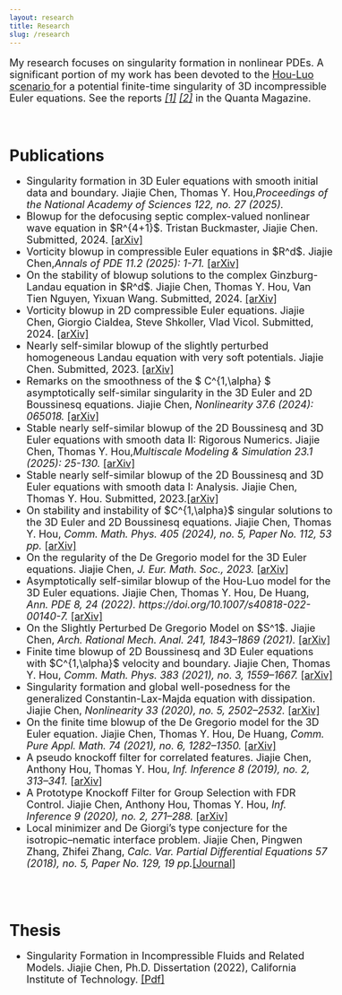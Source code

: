 ```yaml
---
layout: research
title: Research
slug: /research
---
```


<div id="header" style="width: 115%;">
    <div id="centered" style="margin: 0 auto; width: 110%;"></div>

<font size="+1">
	<p> 

My research focuses on singularity formation in nonlinear PDEs. A significant portion of my work has been devoted to the  <a href="https://epubs.siam.org/doi/abs/10.1137/140966411?casa_token=Y0eX6v3eniwAAAAA:B9ygxRkZfbmDWPqERqgsCZR0c8afkstbU2y_HuRpfY78PisAlTk69XHkUAbnOvho63kCHyGl">Hou-Luo scenario </a>for a potential finite-time singularity of 3D incompressible Euler equations. See the reports 
 <i><a href="https://www.quantamagazine.org/for-fluid-equations-a-steady-flow-of-progress-20200113/">[1]</a></i>
 <i><a href="https://www.quantamagazine.org/computer-helps-prove-long-sought-fluid-equation-singularity-20221116/">[2]</a></i>
in the Quanta Magazine. 
<!--  Nov 21, 2023 update		
I am interested in partial differential equations. Currently, I am working on singularity formation in incompressible fluids and related models. My research has been inspired by the <a href="https://epubs.siam.org/doi/abs/10.1137/140966411?casa_token=Y0eX6v3eniwAAAAA:B9ygxRkZfbmDWPqERqgsCZR0c8afkstbU2y_HuRpfY78PisAlTk69XHkUAbnOvho63kCHyGl">Hou-Luo scenario </a>for a potential finite-time singularity of 3D incompressible Euler equations.  -->
<!-- An excellent survey on this direction can be found in  <i><a href="https://www.quantamagazine.org/for-fluid-equations-a-steady-flow-of-progress-20200113/">Quanta Magazine.</a></i>  -->
</p>

</font>

</div>



<!-- <hr width="820" /> -->

<!-- <br />

<div id="header" style="width: 115%;">
    <div id="centered" style="margin: 0 auto; width: 110%;"></div>
<h1>Computer-assisted proof</h1>
<font size="+1">
	<p>
The Matlab code for "Stable nearly self-similar blowup of the 2D Boussinesq and 3D Euler equations with smooth data. Jiajie Chen, Thomas Y. Hou, 2022" can be found via <a href="https://www.dropbox.com/sh/54nd2rz92z9eorn/AAC6OguVhxnyH0ZyAha0K6Gga?dl=0">[Dropbox]</a>
</p>

</font>
</div> -->




<br />

<div id="header" style="width: 115%;">
    <div id="centered" style="margin: 0 auto; width: 110%;"></div>

<h1>Publications</h1>
<font size="+1">
<ul>

<li>
Singularity formation in 3D Euler equations with smooth initial data and boundary. Jiajie Chen, Thomas Y. Hou,<i>Proceedings of the National Academy of Sciences 122, no. 27 (2025).</i>
</li>

<li>
Blowup for the defocusing septic complex-valued nonlinear wave equation in $R^{4+1}$. 
Tristan Buckmaster, Jiajie Chen. Submitted, 2024.  
<a href="https://arxiv.org/abs/2410.15619" >[arXiv]</a>
</li>



<li>
Vorticity blowup in compressible Euler equations in $R^d$. Jiajie Chen,<i>Annals of PDE 11.2 (2025): 1-71.</i> <a href="https://arxiv.org/abs/2408.04319" >[arXiv]</a>
</li>


<li>
On the stability of blowup solutions to the complex Ginzburg-Landau equation in $R^d$. 
Jiajie Chen, Thomas Y. Hou, Van Tien Nguyen, Yixuan Wang. Submitted, 2024.  <a href="https://arxiv.org/abs/2407.15812" >[arXiv]</a>
</li>

<li>
Vorticity blowup in 2D compressible Euler equations. Jiajie Chen, Giorgio Cialdea, Steve Shkoller, Vlad Vicol. Submitted, 2024.  <a href="https://arxiv.org/abs/2407.06455" >[arXiv]</a>
</li>

<li>
Nearly self-similar blowup of the slightly perturbed homogeneous Landau equation with very soft potentials. Jiajie Chen. Submitted, 2023. <a href="https://arxiv.org/abs/2311.11511" >[arXiv]</a>
</li>


<li>
Remarks on the smoothness of the $ C^{1,\alpha} $ asymptotically self-similar singularity in the 3D Euler and 2D Boussinesq equations. Jiajie Chen, <i>Nonlinearity 37.6 (2024): 065018.</i>
<a href="https://arxiv.org/abs/2309.00150" >[arXiv]</a>
</li>


<li>
Stable nearly self-similar blowup of the 2D Boussinesq and 3D Euler equations with smooth data II: Rigorous Numerics.
Jiajie Chen, Thomas Y. Hou,<i>Multiscale Modeling & Simulation 23.1 (2025): 25-130. </i><a href="https://arxiv.org/abs/2305.05660" >[arXiv]</a>
</li>




<li>
	 Stable nearly self-similar blowup of the 2D Boussinesq and 3D Euler equations with smooth data I: Analysis. Jiajie Chen, Thomas Y. Hou. Submitted, 2023.<a href="https://arxiv.org/abs/2210.07191" >[arXiv]</a>
</li>

<li> On stability and instability of $C^{1,\alpha}$ singular solutions to the 3D Euler and 2D Boussinesq equations. Jiajie Chen, Thomas Y. Hou, <i>Comm. Math. Phys. 405 (2024), no. 5, Paper No. 112, 53 pp. </i>
<a href="https://arxiv.org/abs/2206.01296">[arXiv]</a> 
	</li>


  <li>
    On the regularity of the De Gregorio model for the 3D Euler equations. Jiajie Chen, 
<i> J. Eur. Math. Soc., 2023.</i> <a href="https://arxiv.org/abs/2107.04777">[arXiv]</a> 
	  </li>

  <li>
    Asymptotically self-similar blowup of the Hou-Luo model for the 3D Euler equations. Jiajie Chen, Thomas Y. Hou, De Huang, 
<i>Ann. PDE 8, 24 (2022). https://doi.org/10.1007/s40818-022-00140-7. </i> <a href="https://arxiv.org/abs/2106.05422">[arXiv]</a> 
	  </li>

   <li>
	On the Slightly Perturbed De Gregorio Model on $S^1$. Jiajie Chen, <i> Arch. Rational Mech. Anal. 241, 1843–1869 (2021).</i>
	<a href="https://arxiv.org/abs/2010.12700">[arXiv]</a> 
	  </li>

<li>
	Finite time blowup of 2D Boussinesq and 3D Euler equations with $C^{1,\alpha}$ velocity and boundary. Jiajie Chen, Thomas Y. Hou, <i>Comm. Math. Phys. 383 (2021), no. 3, 1559–1667.</i> <a href="https://arxiv.org/abs/1910.00173">[arXiv]</a>
	  </li>

  <li>
	Singularity formation and global well-posedness for the generalized Constantin-Lax-Majda equation with dissipation. Jiajie Chen, <i> Nonlinearity 33 (2020), no. 5, 2502–2532. </i>
	<a href="https://arxiv.org/abs/1908.09385">[arXiv]</a> 
	  </li>
	
<li>
	On the finite time blowup of the De Gregorio model for the 3D Euler equation. Jiajie Chen, Thomas Y. Hou, De Huang, <i>Comm. Pure Appl. Math. 74 (2021), no. 6, 1282–1350. </i> <a href="https://arxiv.org/abs/1905.06387">[arXiv]</a> 
</li>

 <li>
A pseudo knockoff filter for correlated features. Jiajie Chen, Anthony Hou, Thomas Y. Hou, <i>Inf. Inference 8 (2019), no. 2, 313–341.</i> <a href="https://arxiv.org/abs/1708.09305">[arXiv]</a> 
</li>

 <li>A Prototype Knockoff Filter for Group Selection with FDR Control. Jiajie Chen, Anthony Hou, Thomas Y. Hou, <i>Inf. Inference 9 (2020), no. 2, 271–288.</i> <a href="https://arxiv.org/abs/1706.03400">[arXiv]</a> 
</li>

  <li>Local minimizer and De Giorgi’s type conjecture for the isotropic–nematic interface problem. Jiajie Chen, Pingwen Zhang, Zhifei Zhang, <i>Calc. Var. Partial Differential Equations 57 (2018), no. 5, Paper No. 129, 19 pp.</i><a href="https://link.springer.com/article/10.1007/s00526-018-1404-0">[Journal]</a> 
</li>


</ul>
</font>

</div>

<br />



<br />

<div id="header" style="width: 115%;">
    <div id="centered" style="margin: 0 auto; width: 110%;"></div>

<h1>Thesis</h1>
<font size="+1">
<ul>

  <li>
Singularity Formation in Incompressible Fluids and Related Models. Jiajie Chen, Ph.D. Dissertation (2022), California Institute of Technology. <a href="https://resolver.caltech.edu/CaltechTHESIS:05172022-223804694">[Pdf]</a> 
</li>
<!-- doi:10.7907/nqff-dh92.  -->

</ul>
</font>

</div>

<br />
